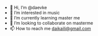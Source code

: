 - 👋 Hi, I’m @daevke
- 👀 I’m interested in music
- 🌱 I’m currently learning master me
- 💞️ I’m looking to collaborate on masterme
- 📫 How to reach me daikaili@gmail.com

<!---
daevke/daevke is a ✨ special ✨ repository because its `README.md` (this file) appears on your GitHub profile.
You can click the Preview link to take a look at your changes.
--->
